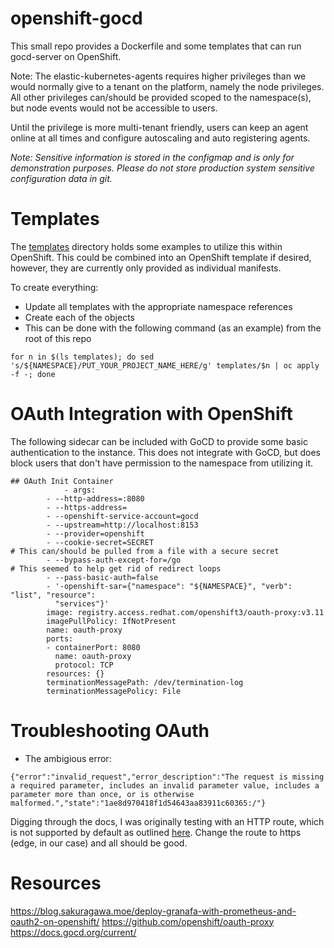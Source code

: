 # openshift-gocd 
This small repo provides a Dockerfile  and some templates that can run gocd-server on OpenShift. 

Note: The elastic-kubernetes-agents requires higher privileges than we would normally give to a tenant on the platform, namely the node privileges. All other privileges can/should be provided scoped to the namespace(s), but node events would not be accessible to users.

Until the privilege is more multi-tenant friendly, users can keep an agent online at all times and configure autoscaling and auto registering agents. 

*Note: Sensitive information is stored in the configmap and is only for demonstration purposes. Please do not store production system sensitive configuration data in git.* 

# Templates
The [templates](templates) directory holds some examples to utilize this within OpenShift. This could be combined into an OpenShift template if desired, however, they are currently only provided as individual manifests. 

To create everything: 
- Update all templates with the appropriate namespace references
- Create each of the objects
- This can be done with the following command (as an example) from the root of this repo

```
for n in $(ls templates); do sed 's/${NAMESPACE}/PUT_YOUR_PROJECT_NAME_HERE/g' templates/$n | oc apply -f -; done
```

# OAuth Integration with OpenShift
The following sidecar can be included with GoCD to provide some basic authentication to the instance. This does not integrate with GoCD, but does block users that don't have permission to the namespace from utilizing it. 

```
## OAuth Init Container
			- args:
        - --http-address=:8080
        - --https-address=
        - --openshift-service-account=gocd
        - --upstream=http://localhost:8153
        - --provider=openshift
        - --cookie-secret=SECRET                                         # This can/should be pulled from a file with a secure secret
        - --bypass-auth-except-for=/go                                   # This seemed to help get rid of redirect loops
        - --pass-basic-auth=false
        - '-openshift-sar={"namespace": "${NAMESPACE}", "verb": "list", "resource":
          "services"}'
        image: registry.access.redhat.com/openshift3/oauth-proxy:v3.11
        imagePullPolicy: IfNotPresent
        name: oauth-proxy
        ports:
        - containerPort: 8080
          name: oauth-proxy
          protocol: TCP
        resources: {}
        terminationMessagePath: /dev/termination-log
        terminationMessagePolicy: File
```

# Troubleshooting OAuth

- The ambigious error: 
```
{"error":"invalid_request","error_description":"The request is missing a required parameter, includes an invalid parameter value, includes a parameter more than once, or is otherwise malformed.","state":"1ae8d970418f1d54643aa83911c60365:/"}
```

Digging through the docs, I was originally testing with an HTTP route, which is not supported by default as outlined [here](https://github.com/openshift/oauth-proxy/blob/master/README.md#configuring-the-proxys-service-account-in-openshift). Change the route to https (edge, in our case) and all should be good. 




# Resources
https://blog.sakuragawa.moe/deploy-granafa-with-prometheus-and-oauth2-on-openshift/
https://github.com/openshift/oauth-proxy
https://docs.gocd.org/current/